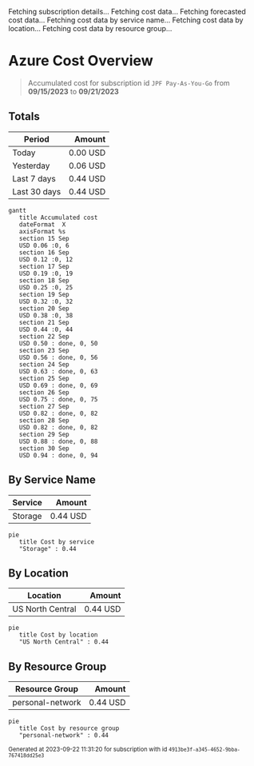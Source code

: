 Fetching subscription details...
Fetching cost data...
Fetching forecasted cost data...
Fetching cost data by service name...
Fetching cost data by location...
Fetching cost data by resource group...
# Azure Cost Overview

> Accumulated cost for subscription id `JPF Pay-As-You-Go` from **09/15/2023** to **09/21/2023**

## Totals

|Period|Amount|
|---|---:|
|Today|0.00 USD|
|Yesterday|0.06 USD|
|Last 7 days|0.44 USD|
|Last 30 days|0.44 USD|

```mermaid
gantt
   title Accumulated cost
   dateFormat  X
   axisFormat %s
   section 15 Sep
   USD 0.06 :0, 6
   section 16 Sep
   USD 0.12 :0, 12
   section 17 Sep
   USD 0.19 :0, 19
   section 18 Sep
   USD 0.25 :0, 25
   section 19 Sep
   USD 0.32 :0, 32
   section 20 Sep
   USD 0.38 :0, 38
   section 21 Sep
   USD 0.44 :0, 44
   section 22 Sep
   USD 0.50 : done, 0, 50
   section 23 Sep
   USD 0.56 : done, 0, 56
   section 24 Sep
   USD 0.63 : done, 0, 63
   section 25 Sep
   USD 0.69 : done, 0, 69
   section 26 Sep
   USD 0.75 : done, 0, 75
   section 27 Sep
   USD 0.82 : done, 0, 82
   section 28 Sep
   USD 0.82 : done, 0, 82
   section 29 Sep
   USD 0.88 : done, 0, 88
   section 30 Sep
   USD 0.94 : done, 0, 94
```

## By Service Name

|Service|Amount|
|---|---:|
|Storage|0.44 USD|

```mermaid
pie
   title Cost by service
   "Storage" : 0.44
```

## By Location

|Location|Amount|
|---|---:|
|US North Central|0.44 USD|

```mermaid
pie
   title Cost by location
   "US North Central" : 0.44
```

## By Resource Group

|Resource Group|Amount|
|---|---:|
|personal-network|0.44 USD|

```mermaid
pie
   title Cost by resource group
   "personal-network" : 0.44
```

<sup>Generated at 2023-09-22 11:31:20 for subscription with id `4913be3f-a345-4652-9bba-767418dd25e3`</sup>
